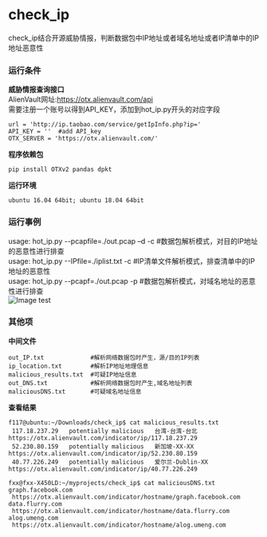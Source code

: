 # check_ip
check_ip结合开源威胁情报，判断数据包中IP地址或者域名地址或者IP清单中的IP地址恶意性  

### 运行条件
**威胁情报查询接口**  
AlienVault网址:https://otx.alienvault.com/api  
需要注册一个账号以得到API_KEY，添加到hot_ip.py开头的对应字段  
```  
url = 'http://ip.taobao.com/service/getIpInfo.php?ip='  
API_KEY = ''  #add API_key  
OTX_SERVER = 'https://otx.alienvault.com/'  
```   

**程序依赖包**  
```  
pip install OTXv2 pandas dpkt     
```    

**运行环境**  
```  
ubuntu 16.04 64bit; ubuntu 18.04 64bit     
```  

### 运行事例 
usage: hot_ip.py --pcapfile=./out.pcap –d -c  #数据包解析模式，对目的IP地址的恶意性进行排查  
usage: hot_ip.py --IPfile=./iplist.txt -c     #IP清单文件解析模式，排查清单中的IP地址的恶意性  
usage: hot_ip.py --pcapf=./out.pcap -p        #数据包解析模式，对域名地址的恶意性进行排查  
![Image test](https://github.com/scu-igroup/check_ip/blob/master/image/run.png)   

### 其他项 
**中间文件**   
```   
out_IP.txt             #解析网络数据包时产生，源/目的IP列表  
ip_location.txt        #解析IP地址地理信息  
malicious_results.txt  #可疑IP地址信息
out_DNS.txt            #解析网络数据包时产生,域名地址列表
maliciousDNS.txt       #可疑域名地址信息
```  
**查看结果**  
```  
f117@ubuntu:~/Downloads/check_ip$ cat malicious_results.txt  
 117.18.237.29   potentially malicious   台湾-台湾-台北   https://otx.alienvault.com/indicator/ip/117.18.237.29  
 52.230.80.159   potentially malicious   新加坡-XX-XX   https://otx.alienvault.com/indicator/ip/52.230.80.159  
 40.77.226.249   potentially malicious   爱尔兰-Dublin-XX   https://otx.alienvault.com/indicator/ip/40.77.226.249  

fxx@fxx-X450LD:~/myprojects/check_ip$ cat maliciousDNS.txt
graph.facebook.com
 https://otx.alienvault.com/indicator/hostname/graph.facebook.com
data.flurry.com
 https://otx.alienvault.com/indicator/hostname/data.flurry.com
alog.umeng.com
 https://otx.alienvault.com/indicator/hostname/alog.umeng.com
```  


